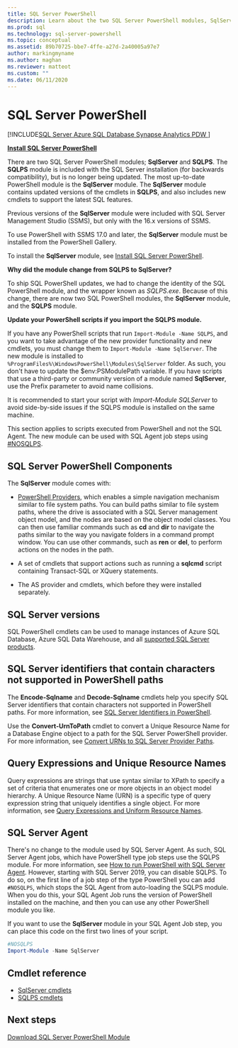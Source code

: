 ```yaml
---
title: SQL Server PowerShell
description: Learn about the two SQL Server PowerShell modules, SqlServer and SQLPS, which include PowerShell Providers and cmdlets.
ms.prod: sql
ms.technology: sql-server-powershell
ms.topic: conceptual
ms.assetid: 89b70725-bbe7-4ffe-a27d-2a40005a97e7
author: markingmyname
ms.author: maghan
ms.reviewer: matteot
ms.custom: ""
ms.date: 06/11/2020
---
```


# SQL Server PowerShell

[!INCLUDE[SQL Server Azure SQL Database Synapse Analytics PDW ](../includes/applies-to-version/sql-asdb-asdbmi-asa-pdw.md)]

**[Install SQL Server PowerShell](download-sql-server-ps-module.md)**

There are two SQL Server PowerShell modules; **SqlServer** and **SQLPS**. The **SQLPS** module is included with the SQL Server installation (for backwards compatibility), but is no longer being updated. The most up-to-date PowerShell module is the **SqlServer** module. The **SqlServer** module contains updated versions of the cmdlets in **SQLPS**, and also includes new cmdlets to support the latest SQL features.  

Previous versions of the **SqlServer** module were included with SQL Server Management Studio (SSMS), but only with the 16.x versions of SSMS.

To use PowerShell with SSMS 17.0 and later, the **SqlServer** module must be installed from the PowerShell Gallery.

To install the **SqlServer** module, see [Install SQL Server PowerShell](download-sql-server-ps-module.md).

**Why did the module change from SQLPS to SqlServer?**

To ship SQL PowerShell updates, we had to change the identity of the SQL PowerShell module, and the wrapper known as *SQLPS.exe*. Because of this change, there are now two SQL PowerShell modules, the **SqlServer** module, and the **SQLPS** module.  

**Update your PowerShell scripts if you import the SQLPS module.**

If you have any PowerShell scripts that run `Import-Module -Name SQLPS`, and you want to take advantage of the new provider functionality and new cmdlets, you must change them to `Import-Module -Name SqlServer`. The new module is installed to `%ProgramFiles%\WindowsPowerShell\Modules\SqlServer` folder. As such, you don't have to update the $env:PSModulePath variable. If you have scripts that use a third-party or community version of a module named **SqlServer**, use the Prefix parameter to avoid name collisions.

It is recommended to start your script with *Import-Module SQLServer* to avoid side-by-side issues if the SQLPS module is installed on the same machine.

This section applies to scripts executed from PowerShell and not the SQL Agent. The new module can be used with SQL Agent job steps using [#NOSQLPS](#sql-server-agent).

## SQL Server PowerShell Components

The **SqlServer** module comes with:

- [PowerShell Providers](https://docs.microsoft.com/powershell/module/microsoft.powershell.core/about/about_providers), which enables a simple navigation mechanism similar to file system paths. You can build paths similar to file system paths, where the drive is associated with a SQL Server management object model, and the nodes are based on the object model classes. You can then use familiar commands such as **cd** and **dir** to navigate the paths similar to the way you navigate folders in a command prompt window. You can use other commands, such as **ren** or **del**, to perform actions on the nodes in the path.

- A set of cmdlets that support actions such as running a **sqlcmd** script containing Transact-SQL or XQuery statements.  

- The AS provider and cmdlets, which before they were installed separately.

## SQL Server versions

SQL PowerShell cmdlets can be used to manage instances of Azure SQL Database, Azure SQL Data Warehouse, and all [supported SQL Server products](https://support.microsoft.com/lifecycle/search/1044).

## SQL Server identifiers that contain characters not supported in PowerShell paths

The **Encode-Sqlname** and **Decode-Sqlname** cmdlets help you specify SQL Server identifiers that contain characters not supported in PowerShell paths. For more information, see [SQL Server Identifiers in PowerShell](sql-server-identifiers-in-powershell.md).

Use the **Convert-UrnToPath** cmdlet to convert a Unique Resource Name for a Database Engine object to a path for the SQL Server PowerShell provider. For more information, see [Convert URNs to SQL Server Provider Paths](https://docs.microsoft.com/powershell/module/sqlserver/Convert-UrnToPath).
  
## Query Expressions and Unique Resource Names  

Query expressions are strings that use syntax similar to XPath to specify a set of criteria that enumerates one or more objects in an object model hierarchy. A Unique Resource Name (URN) is a specific type of query expression string that uniquely identifies a single object. For more information, see [Query Expressions and Uniform Resource Names](query-expressions-and-uniform-resource-names.md).

## SQL Server Agent

There's no change to the module used by SQL Server Agent. As such, SQL Server Agent jobs, which have PowerShell type job steps use the SQLPS module. For more information, see [How to run PowerShell with SQL Server Agent](run-windows-powershell-steps-in-sql-server-agent.md). However, starting with SQL Server 2019, you can disable SQLPS. To do so, on the first line of a job step of the type PowerShell you can add `#NOSQLPS`, which stops the SQL Agent from auto-loading the SQLPS module. When you do this, your SQL Agent Job runs the version of PowerShell installed on the machine, and then you can use any other PowerShell module you like.

If you want to use the **SqlServer** module in your SQL Agent Job step, you can place this code on the first two lines of your script.

```powershell
#NOSQLPS
Import-Module -Name SqlServer
```

## Cmdlet reference

- [SqlServer cmdlets](https://docs.microsoft.com/powershell/module/sqlserver)
- [SQLPS cmdlets](https://docs.microsoft.com/powershell/module/sqlps)

## Next steps

[Download SQL Server PowerShell Module](download-sql-server-ps-module.md)
